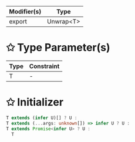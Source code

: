 | Modifier(s)                            | Type                     |
|----------------------------------------|--------------------------|
| export | Unwrap&lt;T&gt; |

# &#10025; Type Parameter(s)

| Type | Constraint |
| ---- | ---------- |
| T    | -          |

# &#10025; Initializer

```ts
T extends (infer U)[] ? U :
T extends (...args: unknown[]) => infer U ? U :
T extends Promise<infer U> ? U :
  T
```